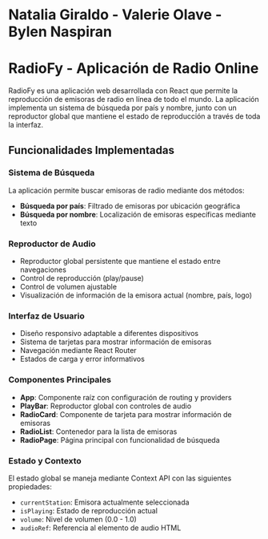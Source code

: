 # Natalia Giraldo - Valerie Olave - Bylen Naspiran
# RadioFy - Aplicación de Radio Online

RadioFy es una aplicación web desarrollada con React que permite la reproducción de emisoras de radio en línea de todo el mundo. La aplicación implementa un sistema de búsqueda por país y nombre, junto con un reproductor global que mantiene el estado de reproducción a través de toda la interfaz.

## Funcionalidades Implementadas

### Sistema de Búsqueda
La aplicación permite buscar emisoras de radio mediante dos métodos:
- **Búsqueda por país**: Filtrado de emisoras por ubicación geográfica
- **Búsqueda por nombre**: Localización de emisoras específicas mediante texto

### Reproductor de Audio
- Reproductor global persistente que mantiene el estado entre navegaciones
- Control de reproducción (play/pause)
- Control de volumen ajustable
- Visualización de información de la emisora actual (nombre, país, logo)

### Interfaz de Usuario
- Diseño responsivo adaptable a diferentes dispositivos
- Sistema de tarjetas para mostrar información de emisoras
- Navegación mediante React Router
- Estados de carga y error informativos

### Componentes Principales
- **App**: Componente raíz con configuración de routing y providers
- **PlayBar**: Reproductor global con controles de audio
- **RadioCard**: Componente de tarjeta para mostrar información de emisoras
- **RadioList**: Contenedor para la lista de emisoras
- **RadioPage**: Página principal con funcionalidad de búsqueda

### Estado y Contexto
El estado global se maneja mediante Context API con las siguientes propiedades:
- `currentStation`: Emisora actualmente seleccionada
- `isPlaying`: Estado de reproducción actual
- `volume`: Nivel de volumen (0.0 - 1.0)
- `audioRef`: Referencia al elemento de audio HTML

